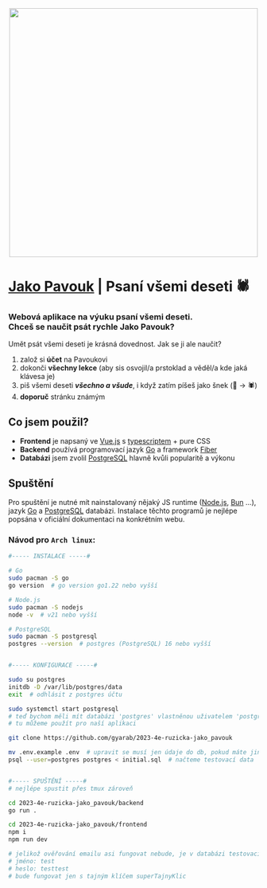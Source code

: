 <div align="center">
    <a href="https://jakopavouk.cz" target="_blank">
        <img src='https://jakopavouk.cz/OGnahledZaobleny.png' width='500'>
    </a>
</div>

# [Jako Pavouk](https://jakopavouk.cz) | Psaní všemi deseti 🕷️
### Webová aplikace na výuku psaní všemi deseti. <br> Chceš se naučit psát rychle Jako Pavouk?

Umět psát všemi deseti je krásná dovednost. Jak se ji ale naučit?
1. založ si **účet** na Pavoukovi
2. dokonči **všechny lekce** (aby sis osvojil/a prstoklad a věděl/a kde jaká klávesa je)
3. piš všemi deseti **_všechno a všude_**, i když zatím píšeš jako šnek (🐌 -> 🕷️)
4. **doporuč** stránku známým

## Co jsem použil?
- **Frontend** je napsaný ve [Vue.js](https://vuejs.org/) s [typescriptem](https://www.typescriptlang.org/) + pure CSS
- **Backend** používá programovací jazyk [Go](https://go.dev/) a framework [Fiber](https://gofiber.io/)
- **Databázi** jsem zvolil [PostgreSQL](https://www.postgresql.org/) hlavně kvůli popularitě a výkonu

## Spuštění
Pro spuštění je nutné mít nainstalovaný nějaký JS runtime ([Node.js](https://nodejs.org/), [Bun](https://bun.sh/) ...), jazyk [Go](https://go.dev/) a [PostgreSQL](https://www.postgresql.org/) databázi. Instalace těchto programů je nejlépe popsána v oficiální dokumentaci na konkrétním webu.

### Návod pro `Arch linux`:

```sh
#----- INSTALACE -----#

# Go
sudo pacman -S go
go version  # go version go1.22 nebo vyšší

# Node.js
sudo pacman -S nodejs
node -v  # v21 nebo vyšší

# PostgreSQL
sudo pacman -S postgresql
postgres --version  # postgres (PostgreSQL) 16 nebo vyšší


#----- KONFIGURACE -----#

sudo su postgres
initdb -D /var/lib/postgres/data
exit  # odhlásit z postgres účtu

sudo systemctl start postgresql
# teď bychom měli mít databázi 'postgres' vlastněnou uživatelem 'postgres' bez hesla
# tu můžeme použít pro naší aplikaci

git clone https://github.com/gyarab/2023-4e-ruzicka-jako_pavouk

mv .env.example .env  # upravit se musí jen údaje do db, pokud máte jiné jméno než 'postgres'
psql --user=postgres postgres < initial.sql  # načteme testovací data


#----- SPUŠTĚNÍ -----#
# nejlépe spustit přes tmux zároveň

cd 2023-4e-ruzicka-jako_pavouk/backend
go run .

cd 2023-4e-ruzicka-jako_pavouk/frontend
npm i
npm run dev

# jelikož ověřování emailu asi fungovat nebude, je v databázi testovací uživatel:
# jméno: test
# heslo: testtest
# bude fungovat jen s tajným klíčem superTajnyKlic
```